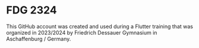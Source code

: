 # FDG 2324

This GitHub account was created and used during a Flutter training that was organized in 2023/2024 by Friedrich Dessauer Gymnasium in Aschaffenburg / Germany.

